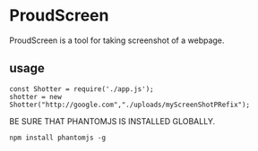 # ProudScreen
ProudScreen is a tool for taking screenshot of a webpage.

## usage
```
const Shotter = require('./app.js');
shotter = new Shotter("http://google.com","./uploads/myScreenShotPRefix");
```

BE SURE THAT PHANTOMJS IS INSTALLED GLOBALLY.
```
npm install phantomjs -g
```
